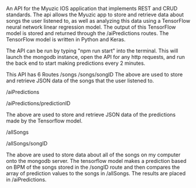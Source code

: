 An API for the Myuzic IOS application that implements REST and CRUD standards. The api allows the Myuzic app to store and retrieve data about songs the user listened to, as well as analyzing this data using a TensorFlow neural network linear regression model. The output of this TensorFlow model is stored and returned through the /aiPredictions routes. The TensorFlow model is written in Python and Keras.


The API can be run by typing "npm run start" into the terminal. This will launch the mongodb instance, open the API for any http requests, and run the back end to start making predictions every 2 minutes.

This API has 6 Routes
/songs
/songs/songID
The above are used to store and retrieve JSON data of the songs that the user listened to.



/aiPredictions 

/aiPredictions/predictionID

The above are used to store and retrieve JSON data of the predictions made by the Tensorflow model.



/allSongs

/allSongs/songID


The above are used to store data about all of the songs on my computer onto the mongodb server. The tensorflow model makes a prediction based on BPM of the songs stored in the /songID route and then compares the array of prediction values to the songs in /allSongs. The results are placed in /aiPredictions.

